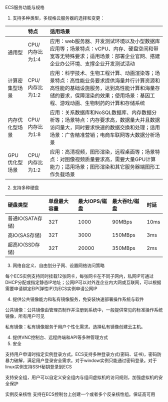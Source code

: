 ECS服务功能与规格
1. 支持多种类型，多规格云服务器的选择和变更：

|    |特点|适用场景|
|:---|:---|:---|
|通用型|CPU/内存比为1:4|应用：web服务器、开发测试环境以及小型数据库应用等；场景特点：vCPU、内存、硬盘空间和带宽等无特殊要求；适用场景：部署企业官网、搭建企业办公环境、支撑企业开发测试活动|
|计算密集型场景|CPU/内存比为1:2|应用：科学技术、生物工程计算、动画渲染等；场景特点：高性能业务要求提供海量并行计算资源和高性能的基础设施服务，达到高性能计算和海量存储的要求，保障渲染的效果；使用场景：基因工程、游戏动画、生物制药的计算和存储系统|
|内存优化型场景|CPU/内存比为1:8|应用：关系数据库和NoSQL数据库、内存数据分析等；场景特点：内存要求高，数据量大并且数据访问量大，同时要求快速的数据交换和处理；适用场景：广告精准营销；电商车联网等大数据分析场景|
|GPU优化型场景|CPU/内存比为1:2|应用：高清视频，图形渲染，远程桌面等；场景特点：对图像视频质量要求高，需要大量GPU计算能力；适用场景；图形渲染和其它服务器端图形工作负载场景|

2. 支持多种硬盘

|硬盘类型|单盘最大容量|最大IOPS/磁盘|最大吞吐/磁盘|时延|
|:---|:---|:---|:---|:---|
|普通IO(SATA存储)|32T|1000|90MBps|10ms|
|高IO(SAS存储)|32T|3000|150MBps|3ms|
|超高IO(SSD存储)|32T|20000|350MBps|2ms|

3. 网络自定义、自由划分子网、设置网络访问策略

每个ECS实例支持同时挂载12张网卡，每张网卡在不同子网内，私网IP可通过DHCP分配或指定静态IP地址；公网IP可以对外连企业内大网或互联网，可以根据需要申请绑定EIP(弹性IP)为ECS实例申请公网IP

4. 提供公共镜像能力和私有镜像服务，免安装快速部署操作系统与软件

公共镜像：公共镜像由管理员制作并注册到系统中，一般提供常见的标准操作系统镜像，所有用户可见

私有镜像：私有镜像服务于用户个性化需求。选择私有镜像创建云主机。

4. 提供VNC控制台、远程终端和API等多种管理方式
5. 安全

支持用户申请时指定实例登录方式。ECS支持多种登录方式(密码、证书)，密码防暴力破解，满足用户登录安全需求。对于window实例只能通过密码登录。对于linux实例支持SSH秘钥登录到ECS

支持安全组，用户可以自定义安全组内与组间虚拟机的访问规则，加强虚拟机的安全保护

实例反亲核性 支持在ECS控制台上创建一个或者多个反亲核性组。保证高可用

